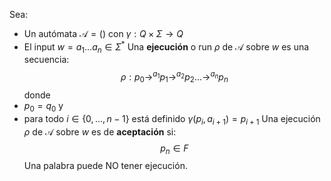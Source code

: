 Sea:
* Un autómata $\mathcal{A}=()$ con $\gamma:Q\times\Sigma\rightarrow{Q}$
* El input $w=a_1...a_n\in\Sigma^*$
Una **ejecución** o run $\rho$ de $\mathcal{A}$ sobre $w$ es una secuencia:
$$
\rho:p_0\rightarrow^{a_1}p_1\rightarrow^{a_2}p_2...\rightarrow^{a_n}p_n
$$
donde
* $p_0=q_0$ y
* para todo $i\in\{0,...,n-1\}$ está definido $\gamma(p_i,a_{i+1})=p_{i+1}$
Una ejecución $\rho$ de $\mathcal{A}$ sobre $w$ es de **aceptación** si:
$$p_n\in{F}$$
Una palabra puede NO tener ejecución.